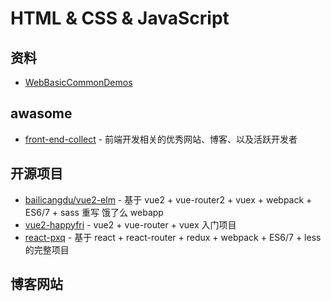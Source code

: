 # HTML & CSS & JavaScript


## 资料
- [WebBasicCommonDemos](https://github.com/huang303513/WebBasicCommonDemos)

## awasome
- [front-end-collect](https://github.com/foru17/front-end-collect) - 前端开发相关的优秀网站、博客、以及活跃开发者

## 开源项目
- [bailicangdu/vue2-elm](https://github.com/bailicangdu/vue2-elm) - 基于 vue2 + vue-router2 + vuex + webpack + ES6/7 + sass 重写 饿了么 webapp
- [vue2-happyfri](https://github.com/bailicangdu/vue2-happyfri) - vue2 + vue-router + vuex 入门项目
- [react-pxq](https://github.com/bailicangdu/react-pxq) - 基于 react + react-router + redux + webpack + ES6/7 + less 的完整项目

## 博客网站